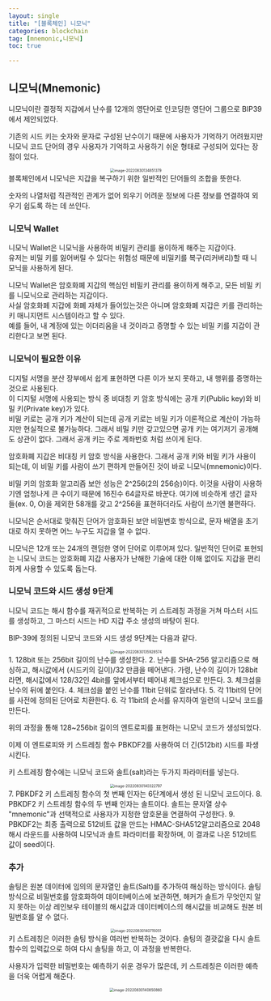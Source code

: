 ```yaml
---
layout: single
title: "[블록체인] 니모닉"
categories: blockchain
tag: [mnemonic,니모닉]
toc: true

---
```


## 니모닉(Mnemonic)

니모닉이란 결정적 지갑에서 난수를 12개의 영단어로 인코딩한 영단어 그룹으로 BIP39에서 제안되었다.

기존의 시드 키는 숫자와 문자로 구성된 난수이기 때문에 사용자가 기억하기 어려웠지만 니모닉 코드 단어의 경우 사용자가 기억하고 사용하기 쉬운 형태로 구성되어 있다는 장점이 있다.
<center>
<img src="../../images/2022-08-30-blockchain_12th/image-20220830134851379.png" alt="image-20220830134851379" style="zoom:50%;" />
</center>
블록체인에서 니모닉은 지갑을 복구하기 위한 일반적인 단어들의 조합을 뜻한다.

숫자의 나열처럼 직관적인 관계가 없어 외우기 어려운 정보에 다른 정보를 연결하여 외우기 쉽도록 하는 데 쓰인다.

### 니모닉 Wallet

니모닉 Wallet은 니모닉을 사용하여 비밀키 관리를 용이하게 해주는 지갑이다.  
유저는 비밀 키를 잃어버릴 수 있다는 위험성 때문에 비밀키를 복구(리커버리)할 때 니모닉을 사용하게 된다.

니모닉 Wallet은 암호화폐 지갑의 핵심인 비밀키 관리를 용이하게 해주고, 모든 비밀 키를 니모닉으로 관리하는 지갑이다.  
사실 암호화폐 지갑에 화폐 자체가 들어있는것은 아니며 암호화폐 지갑은 키를 관리하는 키 매니지먼트 시스템이라고 할 수 있다.  
예를 들어, 내 계정에 있는 이더리움을 내 것이라고 증명할 수 있는 비밀 키를 지갑이 관리한다고 보면 된다.

### 니모닉이 필요한 이유

디지털 서명을 분산 장부에서 쉽게 표현하면 다른 이가 보지 못하고, 내 행위를 증명하는 것으로 사용된다.  
이 디지털 서명에 사용되는 방식 중 비대칭 키 암호 방식에는 공개 키(Public key)와 비밀 키(Private key)가 있다.  
비밀 키로는 공개 키가 계산이 되는데 공개 키로는 비밀 키가 이론적으로 계산이 가능하지만 현실적으로 불가능하다. 그래서 비밀 키만 갖고있으면 공개 키는 여기저기 공개해도 상관이 없다. 그래서 공개 키는 주로 계좌번호 처럼 쓰이게 된다.

암호화폐 지갑은 비대칭 키 암호 방식을 사용한다. 그래서 공개 키와 비밀 키가 사용이 되는데, 이 비밀 키를 사람이 쓰기 편하게 만들어진 것이 바로 니모닉(mnemonic)이다.

비밀 키의 암호화 알고리즘 보안 성능은 2^256(2의 256승)이다. 이것을 사람이 사용하기엔 엄청나게 큰 수이기 때문에 16진수 64글자로 바꾼다. 여기에 비슷하게 생긴 글자들(ex. 0, O)을 제외한 58개를 갖고 2^256을 표현하더라도 사람이 쓰기엔 불편하다.

니모닉은 순서대로 맞춰진 단어가 암호화된 보안 비밀번호 방식으로, 문자 배열을 초기대로 하지 못하면 어느 누구도 지갑을 열 수 없다.

니모닉은 12개 또는 24개의 랜덤한 영어 단어로 이루어져 있다. 일반적인 단어로 표현되는 니모닉 코드는 암호화폐 지갑 사용자가 난해한 기술에 대한 이해 없이도 지갑을 편리하게 사용할 수 있도록 돕는다.

### 니모닉 코드와 시드 생성 9단계

니모닉 코드는 해시 함수를 재귀적으로 반복하는 키 스트레칭 과정을 거쳐 마스터 시드를 생성하고, 그 마스터 시드는 HD 지갑 주소 생성의 바탕이 된다.

BIP-39에 정의된 니모닉 코드와 시드 생성 9단계는 다음과 같다.
<center>
<img src="../../images/2022-08-30-blockchain_12th/image-20220830135928574.png" alt="image-20220830135928574" style="zoom:50%;" />
</center>
1. 128bit 또는 256bit 길이의 난수를 생성한다.
2. 난수를 SHA-256 알고리즘으로 해싱하고, 해시값에서 (시드키의 길이)/32 만큼을 떼어낸다. 가령, 난수의 길이가 128bit라면, 해시값에서 128/32인 4bit를 앞에서부터 떼어내 체크섬으로 만든다.
3. 체크섬을 난수의 뒤에 붙인다.
4. 체크섬을 붙인 난수를 11bit 단위로 잘라낸다.
5. 각 11bit의 단어를 사전에 정의된 단어로 치환한다.
6. 각 11bit의 순서를 유지하여 일련의 니모닉 코드를 만든다.

위의 과정을 통해 128~256bit 길이의 엔트로피를 표현하는 니모닉 코드가 생성되었다.

이제 이 엔트로피와 키 스트레칭 함수 PBKDF2를 사용하여 더 긴(512bit) 시드를 파생시킨다.

키 스트레칭 함수에는 니모닉 코드와 솔트(salt)라는 두가지 파라미터를 넣는다.
<center>
<img src="../../images/2022-08-30-blockchain_12th/image-20220830140322797.png" alt="image-20220830140322797" style="zoom:50%;" />
</center>
7. PBKDF2 키 스트레칭 함수의 첫 번째 인자는 6단계에서 생성 된 니모닉 코드이다.
8. PBKDF2 키 스트레칭 함수의 두 번째 인자는 솔트이다. 솔트는 문자열 상수 "mnemonic"과 선택적으로 사용자가 지정한 암호문을 연결하여 구성한다.
9. PBKDF2는 최종 출력으로 512비트 값을 만드는 HMAC-SHA512알고리즘으로 2048 해시 라운드를 사용하여 니모닉과 솔트 파라미터를 확장하며, 이 결과로 나온 512비트 값이 seed이다.

### 추가

솔팅은 원본 데이터에 임의의 문자열인 솔트(Salt)를 추가하여 해싱하는 방식이다. 솔팅 방식으로 비밀번호를 암호화하여 데이터베이스에 보관하면, 해커가 솔트가 무엇인지 알지 못하는 이상 레인보우 테이블의 해시값과 데이터베이스의 해시값을 비교해도 원본 비밀번호를 알 수 없다.
<center>
<img src="../../images/2022-08-30-blockchain_12th/image-20220830140715051.png" alt="image-20220830140715051" style="zoom:50%;" />
</center>
키 스트레칭은 이러한 솔팅 방식을 여러번 반복하는 것이다. 솔팅의 결괏값을 다시 솔트 함수의 입력값으로 하여 다시 솔팅을 하고, 이 과정을 반복한다.

사용자가 입력한 비밀번호는 예측하기 쉬운 경우가 많은데, 키 스트레칭은 이러한 예측을 더욱 어렵게 해준다.
<center>
<img src="../../images/2022-08-30-blockchain_12th/image-20220830140850860.png" alt="image-20220830140850860" style="zoom:50%;" />
</center>